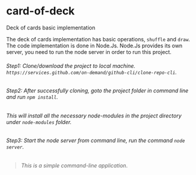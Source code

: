 # card-of-deck
Deck of cards basic implementation

The deck of cards implementation has basic operations, `shuffle` and `draw`. The code implementation is done in Node.Js.
Node.Js provides its own server, you need to run the node server in order to run this project.


###### Step1: Clone/download the project to local machine. `https://services.github.com/on-demand/github-cli/clone-repo-cli`.
###### Step2: After successfully cloning, goto the project folder in command line and run `npm install`. 
###### This will install all the necessary node-modules in the project directory under `node-modules` folder.
###### Step3: Start the node server from command line, run the command `node server`.


> *This is a simple command-line application*.
